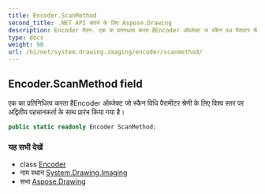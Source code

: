 ```yaml
---
title: Encoder.ScanMethod
second_title: .NET API संदर्भ के लिए Aspose.Drawing
description: Encoder मैदन. एक क प्रतनधत्व करत हैEncoder ऑब्जेक्ट ज स्कैन वध पैरमटर श्रेण के लए वश्व स्तर पर अद्वतय पहचनकर्त के सथ प्ररंभ कय गय है
type: docs
weight: 90
url: /hi/net/system.drawing.imaging/encoder/scanmethod/
---
```

## Encoder.ScanMethod field

एक का प्रतिनिधित्व करता हैEncoder ऑब्जेक्ट जो स्कैन विधि पैरामीटर श्रेणी के लिए विश्व स्तर पर अद्वितीय पहचानकर्ता के साथ प्रारंभ किया गया है।

```csharp
public static readonly Encoder ScanMethod;
```

### यह सभी देखें

* class [Encoder](../)
* नाम स्थान [System.Drawing.Imaging](../../encoder/)
* सभा [Aspose.Drawing](../../../)


